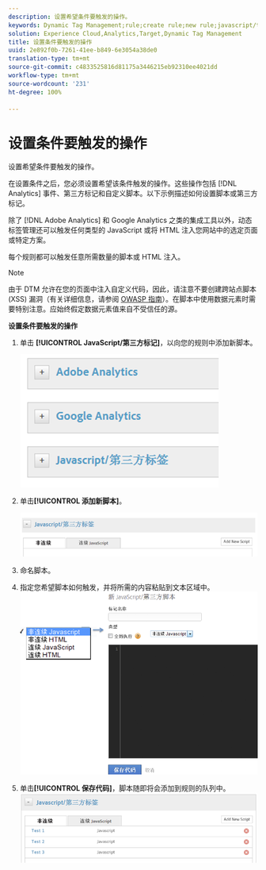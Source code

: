 ```yaml
---
description: 设置希望条件要触发的操作。
keywords: Dynamic Tag Management;rule;create rule;new rule;javascript/third party tags;set up actions for condition;add new script;non-sequential javascript;sequential javascript;non-sequential html
solution: Experience Cloud,Analytics,Target,Dynamic Tag Management
title: 设置条件要触发的操作
uuid: 2e892f0b-7261-41ee-b849-6e3054a38de0
translation-type: tm+mt
source-git-commit: c4833525816d81175a3446215eb92310ee4021dd
workflow-type: tm+mt
source-wordcount: '231'
ht-degree: 100%

---
```



# 设置条件要触发的操作

设置希望条件要触发的操作。

在设置条件之后，您必须设置希望该条件触发的操作。这些操作包括 [!DNL Analytics] 事件、第三方标记和自定义脚本。以下示例描述如何设置脚本或第三方标记。

除了 [!DNL Adobe Analytics] 和 Google Analytics 之类的集成工具以外，动态标签管理还可以触发任何类型的 JavaScript 或将 HTML 注入您网站中的选定页面或特定方案。

每个规则都可以触发任意所需数量的脚本或 HTML 注入。

>[!NOTE]
>
> 由于 DTM 允许在您的页面中注入自定义代码，因此，请注意不要创建跨站点脚本 (XSS) 漏洞（有关详细信息，请参阅 [OWASP 指南](https://www.owasp.org/index.php/Cross-site_Scripting_(XSS))）。在脚本中使用数据元素时需要特别注意。应始终假定数据元素值来自不受信任的源。

**设置条件要触发的操作**

1. 单击 **[!UICONTROL JavaScript/第三方标记]**，以向您的规则中添加新脚本。

   ![](assets/scripts-actions.png)

1. 单击&#x200B;**[!UICONTROL 添加新脚本]**。

   ![](assets/scripts-actions2.png)

1. 命名脚本。
1. 指定您希望脚本如何触发，并将所需的内容粘贴到文本区域中。![](assets/scripts-actions3.png)

1. 单击&#x200B;**[!UICONTROL 保存代码]**，脚本随即将会添加到规则的队列中。![](assets/scripts-actions4.png)

